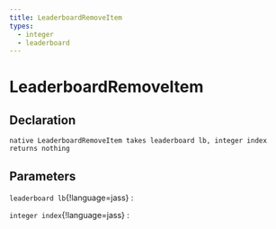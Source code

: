```yaml
---
title: LeaderboardRemoveItem
types:
  - integer
  - leaderboard
---
```


# LeaderboardRemoveItem

## Declaration

```jass
native LeaderboardRemoveItem takes leaderboard lb, integer index returns nothing
```

## Parameters
`leaderboard lb`{!language=jass}
: 

`integer index`{!language=jass}
: 

